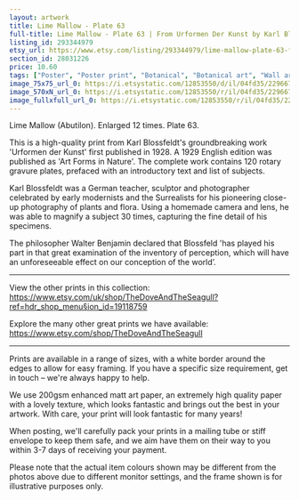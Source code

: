```yaml
---
layout: artwork
title: Lime Mallow - Plate 63 
full-title: Lime Mallow - Plate 63 | From Urformen Der Kunst by Karl Blossfeldt | Vintage botanical photographic print
listing_id: 293344979
etsy_url: https://www.etsy.com/listing/293344979/lime-mallow-plate-63-from-urformen-der?utm_source=ds&utm_medium=api&utm_campaign=api
section_id: 28031226
price: 10.60
tags: ["Poster", "Poster print", "Botanical", "Botanical art", "Wall art", "Botanical poster", "Photograph", "Vintage", "Black and white", "Sepia", "Minimal", "Flower", "High quality print"]
image_75x75_url_0: https://i.etsystatic.com/12853550/d/il/04fd35/2296673144/il_75x75.2296673144_6t4q.jpg?version=0
image_570xN_url_0: https://i.etsystatic.com/12853550/r/il/04fd35/2296673144/il_570xN.2296673144_6t4q.jpg
image_fullxfull_url_0: https://i.etsystatic.com/12853550/r/il/04fd35/2296673144/il_fullxfull.2296673144_6t4q.jpg
---
```

Lime Mallow (Abutilon). Enlarged 12 times. Plate 63.

This is a high-quality print from Karl Blossfeldt&#39;s groundbreaking work &#39;Urformen der Kunst&#39; first published in 1928. A 1929 English edition was published as &#39;Art Forms in Nature&#39;. The complete work contains 120 rotary gravure plates, prefaced with an introductory text and list of subjects.

Karl Blossfeldt was a German teacher, sculptor and photographer celebrated by early modernists and the Surrealists for his pioneering close-up photography of plants and flora. Using a homemade camera and lens, he was able to magnify a subject 30 times, capturing the fine detail of his specimens.

The philosopher Walter Benjamin declared that Blossfeld &#39;has played his part in that great examination of the inventory of perception, which will have an unforeseeable effect on our conception of the world’. 

---

View the other prints in this collection: https://www.etsy.com/uk/shop/TheDoveAndTheSeagull?ref=hdr_shop_menu§ion_id=19118759

Explore the many other great prints we have available: https://www.etsy.com/shop/TheDoveAndTheSeagull

---

Prints are available in a range of sizes, with a white border around the edges to allow for easy framing. If you have a specific size requirement, get in touch – we&#39;re always happy to help.

We use 200gsm enhanced matt art paper, an extremely high quality paper with a lovely texture, which looks fantastic and brings out the best in your artwork. With care, your print will look fantastic for many years!

When posting, we&#39;ll carefully pack your prints in a mailing tube or stiff envelope to keep them safe, and we aim have them on their way to you within 3-7 days of receiving your payment.

Please note that the actual item colours shown may be different from the photos above due to different monitor settings, and the frame shown is for illustrative purposes only.
